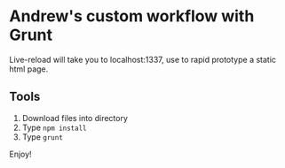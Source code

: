 # Andrew's custom workflow with Grunt

Live-reload will take you to localhost:1337, use to rapid prototype a static html page.

## Tools

1. Download files into directory
2. Type ```npm install```
3. Type ```grunt```

Enjoy!

